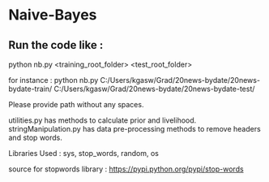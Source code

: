 # Naive-Bayes

Run the code like :
-----------------

python nb.py <training_root_folder> <test_root_folder>

for instance : python nb.py C:/Users/kgasw/Grad/20news-bydate/20news-bydate-train/ C:/Users/kgasw/Grad/20news-bydate/20news-bydate-test/

Please provide path without any spaces.

utilities.py has methods to calculate prior and livelihood.
stringManipulation.py has data pre-processing methods to remove headers and stop words.

Libraries Used : sys, stop_words, random, os

source for stopwords library : https://pypi.python.org/pypi/stop-words
